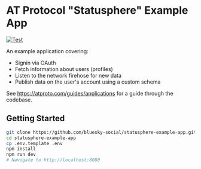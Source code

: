 # AT Protocol "Statusphere" Example App

[![Test](https://github.com/bluesky-social/statusphere-example-app/actions/workflows/test.yml/badge.svg)](https://github.com/bluesky-social/statusphere-example-app/actions/workflows/test.yml)

An example application covering:

- Signin via OAuth
- Fetch information about users (profiles)
- Listen to the network firehose for new data
- Publish data on the user's account using a custom schema

See https://atproto.com/guides/applications for a guide through the codebase.

## Getting Started

```sh
git clone https://github.com/bluesky-social/statusphere-example-app.git
cd statusphere-example-app
cp .env.template .env
npm install
npm run dev
# Navigate to http://localhost:8080
```
